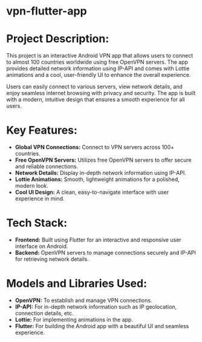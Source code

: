# vpn-flutter-app
# Project Description:
This project is an interactive Android VPN app that allows users to connect to almost 100 countries worldwide using free OpenVPN servers. The app provides detailed network information using IP-API and comes with Lottie animations and a cool, user-friendly UI to enhance the overall experience.

Users can easily connect to various servers, view network details, and enjoy seamless internet browsing with privacy and security. The app is built with a modern, intuitive design that ensures a smooth experience for all users.

# Key Features:
* **Global VPN Connections:** Connect to VPN servers across 100+ countries.
* **Free OpenVPN Servers:** Utilizes free OpenVPN servers to offer secure and reliable connections.
* **Network Details:** Display in-depth network information using IP-API.
* **Lottie Animations:** Smooth, lightweight animations for a polished, modern look.
* **Cool UI Design:** A clean, easy-to-navigate interface with user experience in mind.

# Tech Stack:
* **Frontend:** Built using Flutter for an interactive and responsive user interface on Android.
* **Backend:** OpenVPN servers to manage connections securely and IP-API for retrieving network details.

# Models and Libraries Used:
* **OpenVPN:** To establish and manage VPN connections.
* **IP-API:** For in-depth network information such as IP geolocation, connection details, etc.
* **Lottie:** For implementing animations in the app.
* **Flutter:** For building the Android app with a beautiful UI and seamless experience.
